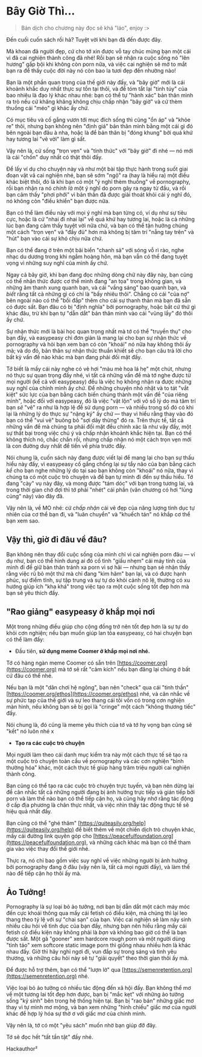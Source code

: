 # Bây Giờ Thì...

> Bản dịch cho chương này đọc sẽ khá "láo", enjoy :>

Đến cuối cuốn sách rồi hả? Tuyệt vời khi bạn đã đến được đây.

Mà khoan đã người đẹp, cứ cho tớ xin được vỗ tay chúc mừng bạn một cái vì đã cai nghiện thành công đã nhé! Rồi bạn sẽ nhận ra cuộc sống nó "lên hương" gấp bội khi không còn porn nữa, và việc cai nghiện sẽ mở to mắt bạn ra để thấy cuộc đời này nó còn bao la tươi đẹp đến nhường nào!

Bạn là một phần quan trọng của thế giới này đấy, và "bây giờ" mới là cái khoảnh khắc duy nhất thực sự tồn tại thôi, và để tóm tắt lại "tinh túy" của bao nhiêu là đạo lý khác nhau nhé: bạn có thể tự "hành xác" bản thân mình ra trò nếu cứ khăng khăng không chịu chấp nhận "bây giờ" và cứ thèm thuồng cái "méo" gì khác ấy chứ.

Có mục tiêu và cố gắng vươn tới mục đích sống thì cũng "ổn áp" và "khỏe re" thôi, nhưng bạn không nên "định giá" bản thân mình bằng một cái gì đó bên ngoài bạn đâu à nha, hoặc là để bản thân bị "đóng khung" bởi quá khứ hay tương lai "vẽ vời" làm gì sất.

Vậy nên là, cứ sống "trọn vẹn" và "tỉnh thức" với "bây giờ" đi nhé — nó mới là cái "chốn" duy nhất có thật thôi đấy.

Để lấy ví dụ cho chuyện này và như một bài tập thực hành trong suốt giai đoạn vật vã cai nghiện nhé, bạn sẽ sớm "ngộ" ra (hay là hiểu ra) một điều khác biệt thôi, đó là khi bạn có một "ý nghĩ thèm thuồng" về pornography, rồi bạn nhận ra nó *chính là* một ý nghĩ do porn gây ra ngay từ đầu, và rồi bạn cảm thấy "phơi phới" vì bản thân đã được giải thoát khỏi cái ý nghĩ đó, nó không còn "điều khiển" bạn được nữa.

Bạn có thể làm điều này với mọi ý nghĩ mà bạn từng có, ví dụ như sự tiêu cực, hoặc là cứ "nhai đi nhai lại" về quá khứ hay tương lai, hoặc là cả những lúc bạn đang cảm thấy tuyệt vời nữa chứ, và bạn có thể tận hưởng chúng một cách "trọn vẹn" và "đầy đủ" hơn mà không bị tâm trí "nẫng tay trên" và "hút" bạn vào cái sự khó chịu nữa chứ.

Bạn có thể đang ở trên một bãi biển "chanh sả" với sóng vỗ rì rào, nghe nhạc du dương trong khi ngắm hoàng hôn, mà bạn vẫn có thể đang tuyệt vọng vì những suy nghĩ của mình ấy chứ.

Ngay cả bây giờ, khi bạn đang đọc những dòng chữ này đây này, bạn cũng có thể nhận thức được cơ thể mình đang "an tọa" trong không gian, và những âm thanh xung quanh bạn, và cái "vầng sáng" bao quanh bạn, và *biết* rằng tất cả những gì có chỉ là "bấy nhiêu thôi". Chẳng có cái "của nợ" bên ngoài nào có thể "bồi đắp" thêm cho cái sự thanh thản mà bạn đã sẵn có được sất. Bạn đâu có bị "định nghĩa" bởi pornography, hoặc bất cứ thứ gì khác đâu, trừ khi bạn tự "dẫn dắt" bản thân mình vào cái "vũng lầy" đó thôi ấy chứ.

Sự nhận thức mới là bài học quan trọng nhất mà tớ có thể "truyền thụ" cho bạn đấy, và easypeasy chỉ đơn giản là mang lại cho bạn sự nhận thức về pornography và hỏi bạn xem bạn có còn "khoái" nó nữa hay không thôi ấy mà; và do đó, bản thân sự nhận thức thuần khiết sẽ cho bạn câu trả lời cho bất kỳ vấn đề nào khác mà bạn đang phải đối mặt đấy.

Tớ biết là mấy cái này nghe có vẻ hơi "màu mè hoa lá hẹ" một chút, nhưng nó thực sự quan trọng đấy nhé, vì tất cả những vấn đề mà tớ nghe được từ mọi người (kể cả với easypeasy) đều là việc họ không nhận ra được những suy nghĩ của chính mình ấy chứ. Để những chuyện nhỏ nhặt và to tát "vắt kiệt" sức lực của bạn bằng cách biến chúng thành một vấn đề "của riêng mình", hoặc đối với easypeasy, đó là việc "vật lộn" với vô số lý do mà tâm trí bạn *sẽ* "vẽ" ra như là hợp lệ để sử dụng porn — và nhiều trong số đó có khi lại là những lý do thực sự "nặng ký" ấy chứ — thay vì hiểu rằng thay vào đó bạn có thể "vui vẻ" buông bỏ "sợi dây thừng" đó ra. Trên thực tế, tất cả những vấn đề mà chúng ta phải đối mặt đều chính xác là như vậy đấy, một sự thất bại trong việc chú ý và chấp nhận khoảnh khắc hiện tại. Bạn có thể không thích nó, chắc chắn rồi, nhưng chấp nhận nó một cách trọn vẹn mới là con đường duy nhất để tiến về phía trước đấy.

Nói chung là, cuốn sách này đang được viết lại để mang lại cho bạn sự thấu hiểu này đấy, vì easypeasy cố gắng chống lại sự tẩy não của bạn bằng cách *kể* cho bạn nghe những lý do tại sao bạn không còn "khoái" nó nữa, thay vì chúng ta có một cuộc trò chuyện và để bạn tự mình đi đến sự thấu hiểu. Tớ đang "cày" vụ này đây, và mong được "tám dóc" với bạn trong tương lai, và trong thời gian chờ đợi thì tớ phải "nhét" cái phần (văn chương có hơi "lủng củng" này) vào đây đã.

Vậy nên là, về MO nhé: cứ *chấp nhận* cái vẻ đẹp của năng lượng tình dục tự nhiên của cơ thể bạn đi, và "luân chuyển" và "khuếch tán" nó khắp cơ thể bạn xem sao.

## Vậy thì, giờ đi đâu về đâu?

Bạn không nên thay đổi cuộc sống của mình chỉ vì cai nghiện porn đâu — ví dụ như, bạn có thể hình dung ai đó cố tình "giấu nhẹm" cái máy tính của mình đi để giữ bản thân tránh xa porn vì sợ hãi — nhưng bạn sẽ nhận thấy rằng việc rũ bỏ một thứ mà chỉ đang "kìm hãm" bạn lại, và có được hạnh phúc, sự điềm tĩnh, sự tập trung và sự tự do khỏi cảnh nô lệ, thường có xu hướng giúp ích "kha khá" trong việc tạo ra một cuộc sống tốt đẹp hơn mà bạn sẽ yêu thích đấy.

## "Rao giảng" easypeasy ở khắp mọi nơi

Một trong những điều giúp cho cộng đồng trở nên tốt đẹp hơn là sự tự do khỏi cơn nghiện; nếu bạn muốn giúp lan tỏa easypeasy, có hai chuyện bạn có thể làm đấy:

*   Đầu tiên, **sử dụng meme Coomer ở khắp mọi nơi nhé.**

Tớ có hàng ngàn meme Coomer có sẵn trên [https://coomer.org](https://coomer.org) mà tớ sẽ rất "cảm kích" nếu bạn đăng lại chúng ở bất cứ đâu có thể nhé.

Nếu bạn là một "dân chơi hệ ngông", bạn nên "check" qua cái "tinh thần" [https://coomer.org/ethos](https://coomer.org/ethos) nhé, và cân nhắc về sự phức tạp của thế giới và sự leo thang cái tôi vốn có trong cơn nghiện màn hình, nếu không bạn sẽ bị gọi là "cringe" một cách "không thương tiếc" đấy.

Nói chung là, đó cũng là meme yêu thích của tớ và tớ hy vọng bạn cũng sẽ "kết" nó luôn nhé x

*   **Tạo ra các cuộc trò chuyện**

Mọi người làm theo cái danh mục kiểm tra này một cách thực tế sẽ tạo ra một cuộc trò chuyện toàn cầu về pornography và các cơn nghiện "bình thường hóa" khác, một cách thực tế giúp hàng trăm triệu người cai nghiện thành công.

Bạn cũng có thể tạo ra các cuộc trò chuyện trực tuyến, và bạn nên dừng lại để cân nhắc tất cả những người đang bị ảnh hưởng trực tiếp và gián tiếp bởi porn và làm thế nào bạn có thể tiếp cận họ, và cũng hãy nhớ rằng tác động ở cấp địa phương là chân thực nhất, và việc nhìn thấy tác động thực tế sẽ hiệu quả nhất đấy.


Bạn cũng có thể "ghé thăm" [https://quiteasily.org/help](https://quiteasily.org/help) để biết thêm về một chiến dịch trò chuyện khác, mấy cái đường link quyên góp cho [https://peacefulfoundation.org](https://peacefulfoundation.org), và những cách khác mà bạn có thể tham gia vào việc thay đổi thế giới nhé.

Thực ra, nó chỉ bao gồm việc suy nghĩ về việc những người bị ảnh hưởng bởi pornography đang ở đâu (vậy nên là, tất cả mọi người đấy), và làm thế nào để tiếp cận họ thôi ấy mà.

## Ảo Tưởng!

Pornography là sự loại bỏ ảo tưởng, nơi bạn bị dẫn dắt một cách máy móc đến cực khoái thông qua mấy cái fetish có điều kiện, mà chúng thì lại leo thang theo tỷ lệ với sự "chai sạn" của bạn. Việc cai nghiện sẽ làm nảy sinh nhiều câu hỏi về tình dục của bạn đấy, nhưng bạn nên hiểu rằng mấy cái fetish có điều kiện này không phải là *bạn* và không bao giờ có thể là bạn được sất. Một gã "gooner" xem hardcore rough porn và một người dùng "tỉnh táo" xem softcore static image porn thì giống nhau nhiều hơn là khác nhau đấy. Giờ thì hãy nghỉ ngơi đi, vun đắp sự trong sáng và tình yêu thương, và những câu hỏi này sẽ tự "giải quyết" theo thời gian thôi ấy mà.

Để được hỗ trợ thêm, bạn có thể "lượn lờ" qua [https://semenretention.org](https://semenretention.org) nhé.

Việc loại bỏ ảo tưởng có nhiều tác động đến xã hội đấy. Bạn không thể mơ về một tương lai tốt đẹp hơn được, bạn bị "mắc kẹt" với những ảo tưởng sống "ký sinh" bên trong hệ thống hiện tại. Bạn bị "rao bán" những giấc mơ thay vì tự mình mơ mộng, và bạn xem những "hình chiếu" giấc mơ của người khác để hợp lý hóa sự thờ ơ với giấc mơ của chính mình.

Vậy nên là, tớ có một "yêu sách" muốn nhờ bạn giúp đỡ đây.

Tớ sẽ đọc hết "tất tần tật" đấy nhé.

Hackauthor²
